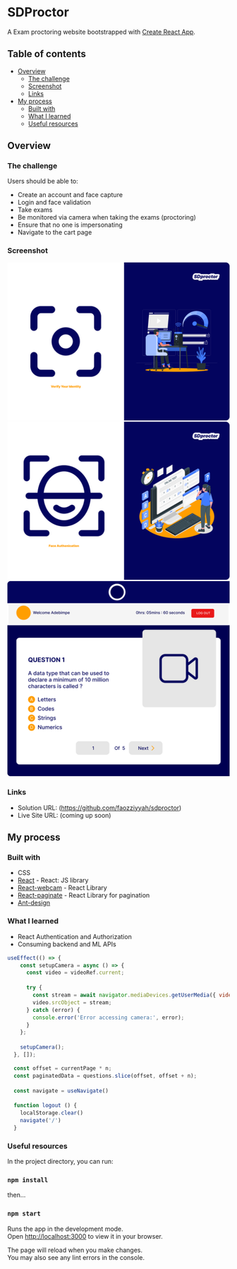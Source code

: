 # SDProctor

A Exam proctoring website bootstrapped with [Create React App](https://github.com/facebook/create-react-app).

## Table of contents

- [Overview](#overview)
  - [The challenge](#the-challenge)
  - [Screenshot](#screenshot)
  - [Links](#links)
- [My process](#my-process)
  - [Built with](#built-with)
  - [What I learned](#what-i-learned)
  - [Useful resources](#useful-resources)

## Overview

### The challenge

Users should be able to:

- Create an account and face capture
- Login and face validation
- Take exams
- Be monitored via camera when taking the exams (proctoring)
- Ensure that no one is impersonating
- Navigate to the cart page

### Screenshot

![](src/images/Desktop3.png)
![](src/images/Desktop6.png)
![](src/images/Desktop7.png)

### Links

- Solution URL: (https://github.com/faozziyyah/sdproctor)
- Live Site URL: (coming up soon)

## My process
### Built with

- CSS
- [React](https://reactjs.org/) - React: JS library
- [React-webcam](https://github.com/mozmorris/react-webcam) - React Library
- [React-paginate](https://github.com/AdeleD/react-paginate) - React Library for pagination
- [Ant-design](https://ant.design/)

### What I learned

- React Authentication and Authorization
- Consuming backend and ML APIs

```React.js
useEffect(() => {
    const setupCamera = async () => {
      const video = videoRef.current;

      try {
        const stream = await navigator.mediaDevices.getUserMedia({ video: true });
        video.srcObject = stream;
      } catch (error) {
        console.error('Error accessing camera:', error);
      }
    };

    setupCamera();
  }, []);
```
```React.js
  const offset = currentPage * n;
  const paginatedData = questions.slice(offset, offset + n);

  const navigate = useNavigate()

  function logout () {
    localStorage.clear()
    navigate('/')
  }
```

### Useful resources

In the project directory, you can run:

### `npm install` 

then...

### `npm start`

Runs the app in the development mode.\
Open [http://localhost:3000](http://localhost:3000) to view it in your browser.

The page will reload when you make changes.\
You may also see any lint errors in the console.
